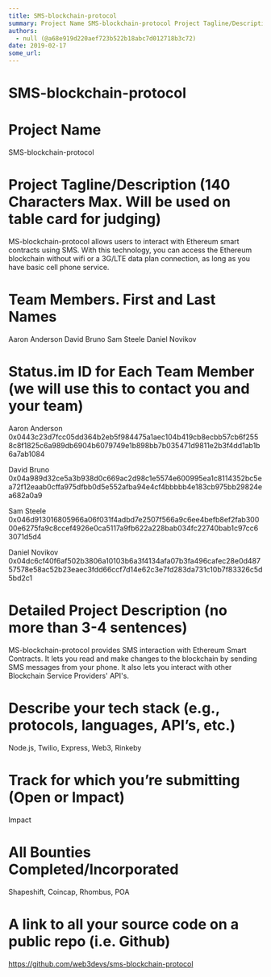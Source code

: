```yaml
---
title: SMS-blockchain-protocol
summary: Project Name SMS-blockchain-protocol Project Tagline/Description (140 Characters Max. Will be used on table card for judging) MS-blockchain-protocol allows users to interact with Ethereum smart contracts using SMS. With this technology, you can access the Ethereum blockchain without wifi or a 3G/LTE data plan connection, as long as you have basic cell phone service. Team Members. First and Last Names Aaron Anderson David Bruno Sam Steele Daniel Novikov Status.im ID for Each Team Member (we will
authors:
  - null (@a68e919d220aef723b522b18abc7d012718b3c72)
date: 2019-02-17
some_url: 
---
```


# SMS-blockchain-protocol

# Project Name
SMS-blockchain-protocol

# Project Tagline/Description (140 Characters Max. Will be used on table card for judging)
MS-blockchain-protocol allows users to interact with Ethereum smart contracts using SMS. With this technology, you can access the Ethereum blockchain without wifi or a 3G/LTE data plan connection, as long as you have basic cell phone service. 

# Team Members. First and Last Names
Aaron Anderson
David Bruno
Sam Steele
Daniel Novikov 

# Status.im ID for Each Team Member (we will use this to contact you and your team)
Aaron Anderson
0x0443c23d7fcc05dd364b2eb5f984475a1aec104b419cb8ecbb57cb6f2558c8f1825c6a989db6904b6079749e1b898bb7b035471d9811e2b3f4dd1ab1b6a7ab1084 

David Bruno
0x04a989d32ce5a3b938d0c669ac2d98c1e5574e600995ea1c8114352bc5ea72f12eaab0cffa975dfbb0d5e552afba94e4cf4bbbbb4e183cb975bb29824ea682a0a9

Sam Steele
0x046d913016805966a06f031f4adbd7e2507f566a9c6ee4befb8ef2fab30000e6275fa9c8ccef4926e0ca5117a9fb622a228bab034fc22740bab1c97cc63071d5d4 

Daniel Novikov 0x04dc6cf40f6af502b3806a10103b6a3f4134afa07b3fa496cafec28e0d48757578e58ac52b23eaec3fdd66ccf7d14e62c3e7fd283da731c10b7f83326c5d5bd2c1


# Detailed Project Description (no more than 3-4 sentences)
MS-blockchain-protocol provides SMS interaction with Ethereum Smart Contracts. It lets you read and make changes to the blockchain by sending SMS messages from your phone. It also lets you interact with other Blockchain Service Providers' API's.

# Describe your tech stack (e.g., protocols, languages, API’s, etc.)
Node.js, Twilio, Express, Web3, Rinkeby

# Track for which you’re submitting (Open or Impact)
Impact

# All Bounties Completed/Incorporated
Shapeshift, Coincap, Rhombus, POA

# A link to all your source code on a public repo (i.e. Github)

https://github.com/web3devs/sms-blockchain-protocol


